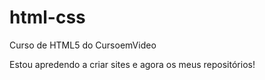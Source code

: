# html-css
 Curso de HTML5 do CursoemVideo

Estou apredendo a criar sites e agora os meus repositórios!
